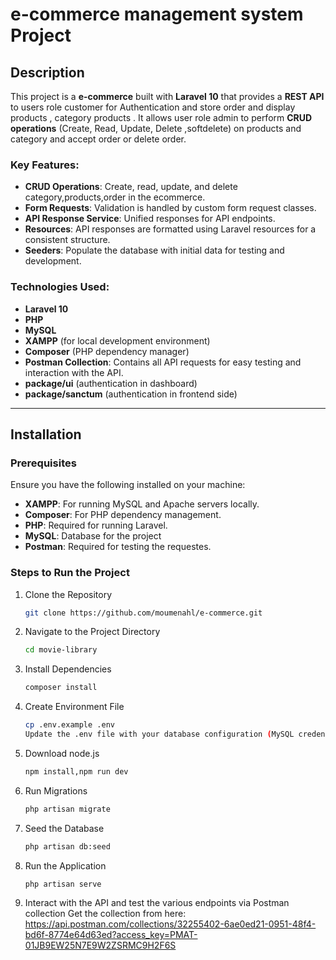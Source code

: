 # e-commerce management system Project

## Description
This project is a **e-commerce** built with **Laravel 10** that provides a **REST API** to users role customer for Authentication and store order and display products , category products . It allows user role admin to perform **CRUD operations** (Create, Read, Update, Delete ,softdelete) on products and category and accept order or delete order.

### Key Features:
- **CRUD Operations**: Create, read, update, and delete category,products,order in the ecommerce.
- **Form Requests**: Validation is handled by custom form request classes.
- **API Response Service**: Unified responses for API endpoints.
- **Resources**: API responses are formatted using Laravel resources for a consistent structure.
- **Seeders**: Populate the database with initial data for testing and development.

### Technologies Used:
- **Laravel 10**
- **PHP**
- **MySQL**
- **XAMPP** (for local development environment)
- **Composer** (PHP dependency manager)
- **Postman Collection**: Contains all API requests for easy testing and interaction with the API.
- **package/ui** (authentication in dashboard)
- **package/sanctum** (authentication in frontend side)


---

## Installation

### Prerequisites

Ensure you have the following installed on your machine:
- **XAMPP**: For running MySQL and Apache servers locally.
- **Composer**: For PHP dependency management.
- **PHP**: Required for running Laravel.
- **MySQL**: Database for the project
- **Postman**: Required for testing the requestes.

### Steps to Run the Project

1. Clone the Repository  
   ```bash
   git clone https://github.com/moumenahl/e-commerce.git
2. Navigate to the Project Directory
   ```bash
   cd movie-library
3. Install Dependencies
   ```bash
   composer install
4. Create Environment File
   ```bash
   cp .env.example .env
   Update the .env file with your database configuration (MySQL credentials, database name, etc.).
5. Download node.js
    ```bash
    npm install,npm run dev 
6. Run Migrations
    ```bash
    php artisan migrate
7. Seed the Database
    ```bash
    php artisan db:seed
8. Run the Application
    ```bash
    php artisan serve
9. Interact with the API and test the various endpoints via Postman collection 
    Get the collection from here: https://api.postman.com/collections/32255402-6ae0ed21-0951-48f4-bd6f-8774e64d63ed?access_key=PMAT-01JB9EW25N7E9W2ZSRMC9H2F6S
